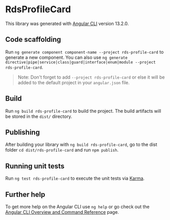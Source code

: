 # RdsProfileCard

This library was generated with [Angular CLI](https://github.com/angular/angular-cli) version 13.2.0.

## Code scaffolding

Run `ng generate component component-name --project rds-profile-card` to generate a new component. You can also use `ng generate directive|pipe|service|class|guard|interface|enum|module --project rds-profile-card`.
> Note: Don't forget to add `--project rds-profile-card` or else it will be added to the default project in your `angular.json` file. 

## Build

Run `ng build rds-profile-card` to build the project. The build artifacts will be stored in the `dist/` directory.

## Publishing

After building your library with `ng build rds-profile-card`, go to the dist folder `cd dist/rds-profile-card` and run `npm publish`.

## Running unit tests

Run `ng test rds-profile-card` to execute the unit tests via [Karma](https://karma-runner.github.io).

## Further help

To get more help on the Angular CLI use `ng help` or go check out the [Angular CLI Overview and Command Reference](https://angular.io/cli) page.
